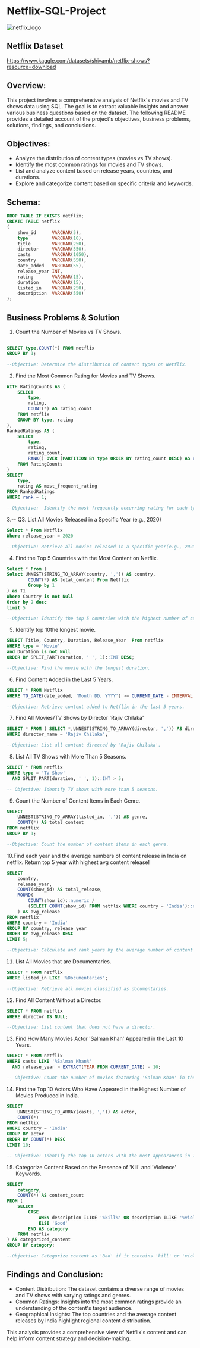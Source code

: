 # Netflix-SQL-Project

![netflix_logo](https://raw.githubusercontent.com/najirh/netflix_sql_project/main/logo.png)

## Netflix Dataset
https://www.kaggle.com/datasets/shivamb/netflix-shows?resource=download
## Overview:
This project involves a comprehensive analysis of Netflix's movies and TV shows data using SQL. The goal is to extract valuable insights and answer various business questions based on the dataset. The following README provides a detailed account of the project's objectives, business problems, solutions, findings, and conclusions.

## Objectives: 
- Analyze the distribution of content types (movies vs TV shows).
- Identify the most common ratings for movies and TV shows.
- List and analyze content based on release years, countries, and durations.
- Explore and categorize content based on specific criteria and keywords.

## Schema: 

```sql
DROP TABLE IF EXISTS netflix;
CREATE TABLE netflix
(
    show_id      VARCHAR(5),
    type         VARCHAR(10),
    title        VARCHAR(250),
    director     VARCHAR(550),
    casts        VARCHAR(1050),
    country      VARCHAR(550),
    date_added   VARCHAR(55),
    release_year INT,
    rating       VARCHAR(15),
    duration     VARCHAR(15),
    listed_in    VARCHAR(250),
    description  VARCHAR(550)
);
```
## Business Problems & Solution 

1.  Count the Number of Movies vs TV Shows.

 ```sql

SELECT type,COUNT(*) FROM netflix
GROUP BY 1;

--Objective: Determine the distribution of content types on Netflix.
```

2. Find the Most Common Rating for Movies and TV Shows.

```sql
WITH RatingCounts AS (
    SELECT 
        type,
        rating,
        COUNT(*) AS rating_count
    FROM netflix
    GROUP BY type, rating
),
RankedRatings AS (
    SELECT 
        type,
        rating,
        rating_count,
        RANK() OVER (PARTITION BY type ORDER BY rating_count DESC) AS rank
    FROM RatingCounts
)
SELECT 
    type,
    rating AS most_frequent_rating
FROM RankedRatings
WHERE rank = 1;

--Objective:  Identify the most frequently occurring rating for each type of content.
```

3.-- Q3. List All Movies Released in a Specific Year (e.g., 2020)

```sql
Select * From Netflix 
Where release_year = 2020

--Objective: Retrieve all movies released in a specific year(e.g., 2020)
```

4. Find the Top 5 Countries with the Most Content on Netflix.

```sql
Select * From (
Select UNNEST(STRING_TO_ARRAY(country, ',')) AS country,
        COUNT(*) AS total_content From Netflix
		Group by 1		
) as T1
Where Country is not Null
Order by 2 desc
limit 5 

--Objective: Identify the top 5 countries with the highest number of content items.
```

5. Identify top 10the longest movie.

```sql
SELECT Title, Country, Duration, Release_Year  From netflix
WHERE type = 'Movie' 
and Duration is not Null
ORDER BY SPLIT_PART(duration, ' ', 1)::INT DESC;

--Objective: Find the movie with the longest duration.
```

6. Find Content Added in the Last 5 Years.

```sql
SELECT * FROM Netflix 
WHERE TO_DATE(date_added, 'Month DD, YYYY') >= CURRENT_DATE - INTERVAL '5 years';

--Objective: Retrieve content added to Netflix in the last 5 years.
```

7. Find All Movies/TV Shows by Director 'Rajiv Chilaka'

```sql
SELECT * FROM ( SELECT *,UNNEST(STRING_TO_ARRAY(director, ',')) AS director_name FROM netflix) AS t1
WHERE director_name = 'Rajiv Chilaka';

--Objective: List all content directed by 'Rajiv Chilaka'.
```

8.  List All TV Shows with More Than 5 Seasons.

```sql
SELECT * FROM netflix
WHERE type = 'TV Show'
  AND SPLIT_PART(duration, ' ', 1)::INT > 5;

-- Objective: Identify TV shows with more than 5 seasons.
```

9.  Count the Number of Content Items in Each Genre.

```sql
SELECT 
    UNNEST(STRING_TO_ARRAY(listed_in, ',')) AS genre,
    COUNT(*) AS total_content
FROM netflix
GROUP BY 1;

--Objective: Count the number of content items in each genre.
```

10.Find each year and the average numbers of content release in India on netflix. Return top 5 year with highest avg content release!

```sql
SELECT 
    country,
    release_year,
    COUNT(show_id) AS total_release,
    ROUND(
        COUNT(show_id)::numeric /
        (SELECT COUNT(show_id) FROM netflix WHERE country = 'India')::numeric * 100, 2
    ) AS avg_release
FROM netflix
WHERE country = 'India'
GROUP BY country, release_year
ORDER BY avg_release DESC
LIMIT 5;

--Objective: Calculate and rank years by the average number of content releases by India.
```

11. List All Movies that are Documentaries.

```sql
SELECT * FROM netflix
WHERE listed_in LIKE '%Documentaries';

--Objective: Retrieve all movies classified as documentaries.
```

12.  Find All Content Without a Director.

```sql
SELECT * FROM netflix
WHERE director IS NULL;

--Objective: List content that does not have a director.
```

13. Find How Many Movies Actor 'Salman Khan' Appeared in the Last 10 Years.

```sql
SELECT * FROM netflix
WHERE casts LIKE '%Salman Khan%'
  AND release_year > EXTRACT(YEAR FROM CURRENT_DATE) - 10;

-- Objective: Count the number of movies featuring 'Salman Khan' in the last 10 years.
```

14. Find the Top 10 Actors Who Have Appeared in the Highest Number of Movies Produced in India.

```sql
SELECT 
    UNNEST(STRING_TO_ARRAY(casts, ',')) AS actor,
    COUNT(*)
FROM netflix
WHERE country = 'India'
GROUP BY actor
ORDER BY COUNT(*) DESC
LIMIT 10;

-- Objective: Identify the top 10 actors with the most appearances in Indian-produced movies.
```

15. Categorize Content Based on the Presence of 'Kill' and 'Violence' Keywords.

```sql
SELECT 
    category,
    COUNT(*) AS content_count
FROM (
    SELECT 
        CASE 
            WHEN description ILIKE '%kill%' OR description ILIKE '%violence%' THEN 'Bad'
            ELSE 'Good'
        END AS category
    FROM netflix
) AS categorized_content
GROUP BY category;

--Objective: Categorize content as 'Bad' if it contains 'kill' or 'violence' and 'Good' otherwise. Count the number of items in each category.
```

## Findings and Conclusion:

- Content Distribution: The dataset contains a diverse range of movies and TV shows with varying ratings and genres.
- Common Ratings: Insights into the most common ratings provide an understanding of the content's target audience.
- Geographical Insights: The top countries and the average content releases by India highlight regional content distribution. 

This analysis provides a comprehensive view of Netflix's content and can help inform content strategy and decision-making.





















